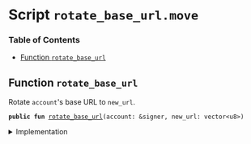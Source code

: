 
<a name="SCRIPT"></a>

# Script `rotate_base_url.move`

### Table of Contents

-  [Function `rotate_base_url`](#SCRIPT_rotate_base_url)



<a name="SCRIPT_rotate_base_url"></a>

## Function `rotate_base_url`

Rotate
<code>account</code>'s base URL to
<code>new_url</code>.


<pre><code><b>public</b> <b>fun</b> <a href="#SCRIPT_rotate_base_url">rotate_base_url</a>(account: &signer, new_url: vector&lt;u8&gt;)
</code></pre>



<details>
<summary>Implementation</summary>


<pre><code><b>fun</b> <a href="#SCRIPT_rotate_base_url">rotate_base_url</a>(account: &signer, new_url: vector&lt;u8&gt;) {
    <a href="../../modules/doc/DualAttestation.md#0x1_DualAttestation_rotate_base_url">DualAttestation::rotate_base_url</a>(account, new_url)
}
</code></pre>



</details>
